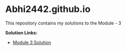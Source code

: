 # Abhi2442.github.io


This repository contains my solutions to the Module - 3




<b>Solution Links:</b> <br>

- [Module 3 Solution](http://Abhi2442.github.io/Abhi2442.github.io/hotel.html) 


